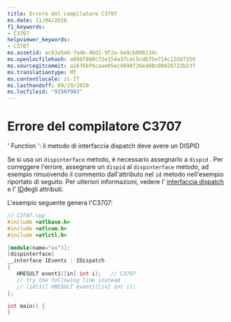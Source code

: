 ```yaml
---
title: Errore del compilatore C3707
ms.date: 11/04/2016
f1_keywords:
- C3707
helpviewer_keywords:
- C3707
ms.assetid: ac63a5dd-7a4b-48d2-9f2a-be9cb090134c
ms.openlocfilehash: a09bf080c72e154a37cec5cdb75e714c12dd7150
ms.sourcegitcommit: a1676bf6caae05ecd698f26ed80c08828722b237
ms.translationtype: MT
ms.contentlocale: it-IT
ms.lasthandoff: 09/29/2020
ms.locfileid: "91507983"
---
```

# <a name="compiler-error-c3707"></a>Errore del compilatore C3707

' Function ': il metodo di interfaccia dispatch deve avere un DISPID

Se si usa un `dispinterface` metodo, è necessario assegnarlo a `dispid` . Per correggere l'errore, assegnare un `dispid` al `dispinterface` metodo, ad esempio rimuovendo il commento dall'attributo nel `id` metodo nell'esempio riportato di seguito. Per ulteriori informazioni, vedere l' [interfaccia dispatch](../../windows/attributes/dispinterface.md) e l' [ID](../../windows/attributes/id.md)degli attributi.

L'esempio seguente genera l'C3707:

```cpp
// C3707.cpp
#include <atlbase.h>
#include <atlcom.h>
#include <atlctl.h>

[module(name="xx")];
[dispinterface]
__interface IEvents : IDispatch
{
   HRESULT event1([in] int i);   // C3707
   // try the following line instead
   // [id(1)] HRESULT event1([in] int i);
};

int main() {
}
```
